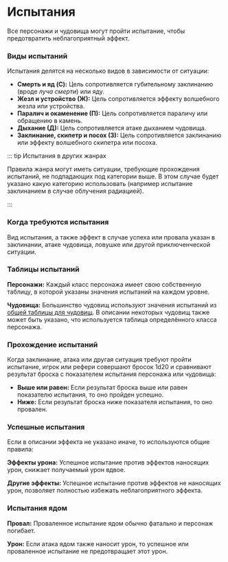 # Испытания

Все персонажи и чудовища могут пройти испытание, чтобы предотвратить неблагоприятный эффект.

### Виды испытаний

Испытания делятся на несколько видов в зависимости от ситуации:

-   **Смерть и яд (C):** Цель сопротивляется губительному заклинанию (вроде _луча смерти_) или яду.
-   **Жезл и устройство (Ж):** Цель сопротивляется эффекту волшебного жезла или устройства.
-   **Паралич и окаменение (П):** Цель сопротивляется параличу или обращению в камень.
-   **Дыхание (Д):** Цель сопротивляется атаке дыханием чудовища.
-   **Заклинание, скипетр и посох (З):** Цель сопротивляется заклинанию или эффекту волшебного скипетра или посоха.

::: tip Испытания в других жанрах

Правила жанра могут иметь ситуации, требующие прохождения испытаний, не подпадающих под категории выше. В этом случае будет указано какую категорию использовать (например испытание заклинанием в случае облучения радиацией).

:::

### Когда требуются испытания

Вид испытания, а также эффект в случае успеха или провала указан в заклинании, атаке чудовища, ловушке или другой приключенческой ситуации.

### Таблицы испытаний

**Персонажи:** Каждый класс персонажа имеет свою собственную таблицу, в которой указаны значения испытаний на каждом уровне.

**Чудовища:** Большинство чудовищ используют значения испытаний из [общей таблицы для чудовищ](../encounters/combat-tables#испытания-чудовищ-в-зависимости-от-кости-здоровья). В описании некоторых чудовищ также может быть указано, что используется таблица определённого класса персонажа.

### Прохождение испытаний

Когда заклинание, атака или другая ситуация требуют пройти испытание, игрок или рефери совершают бросок 1d20 и сравнивают результат броска с показателем испытания персонажа или чудовища:

-   **Выше или равен:** Если результат броска выше или равен показателю испытания, то оно пройден успешно.
-   **Ниже:** Если результат броска ниже показателя испытания, то оно провален.

### Успешные испытания

Если в описании эффекта не указано иначе, то используются общие правила:

**Эффекты урона:** Успешное испытание против эффектов наносящих урон, снижает получаемый урон вдвое.

**Другие эффекты:** Успешное испытание против эффектов не наносящих урон, позволяет полностью избежать неблагоприятного эффекта.

### Испытания ядом

**Провал:** Проваленное испытание ядом обычно фатально и персонаж погибает.

**Урон:** Если атака ядом также наносит урон, то успешное или проваленное испытание не предотвращает этот урон.
